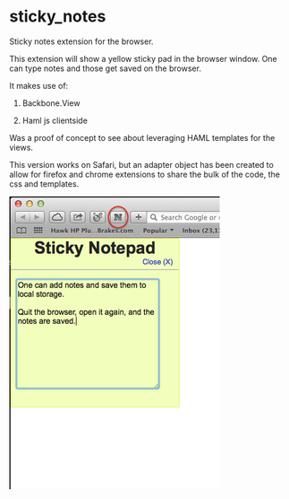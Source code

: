 sticky_notes
============

Sticky notes extension for the browser.

This extension will show a yellow sticky pad in the browser window. One can type notes and those get saved on the browser.

It makes use of:

1) Backbone.View

2) Haml js clientside

Was a proof of concept to see about leveraging HAML templates for the views.

This version works on Safari, but an adapter object has been created to allow for firefox and chrome extensions
to share the bulk of the code, the css and templates.

![screenshot](screenshot.png)

